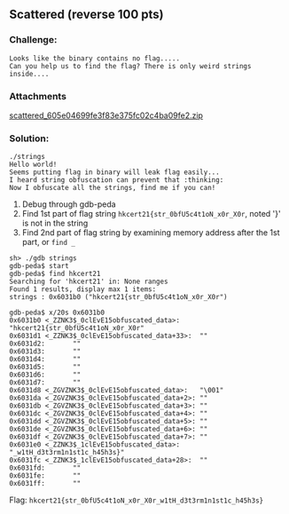 ## Scattered (reverse 100 pts)  
### Challenge:  
```
Looks like the binary contains no flag.....  
Can you help us to find the flag? There is only weird strings inside....  
```
### Attachments
[scattered_605e04699fe3f83e375fc02c4ba09fe2.zip](https://github.com/6cyril/ctf-writeups/blob/master/HKCERT%20CTF%202021/files/scattered_605e04699fe3f83e375fc02c4ba09fe2.zip)     
### Solution:  
```
./strings
Hello world!
Seems putting flag in binary will leak flag easily...
I heard string obfuscation can prevent that :thinking:
Now I obfuscate all the strings, find me if you can!
```
1. Debug through gdb-peda
2. Find 1st part of flag string `hkcert21{str_0bfU5c4t1oN_x0r_X0r`, noted '}' is not in the string
3. Find 2nd part of flag string by examining memory address after the 1st part, or `find _`
```
sh> ./gdb strings
gdb-peda$ start
gdb-peda$ find hkcert21
Searching for 'hkcert21' in: None ranges
Found 1 results, display max 1 items:
strings : 0x6031b0 ("hkcert21{str_0bfU5c4t1oN_x0r_X0r")

gdb-peda$ x/20s 0x6031b0
0x6031b0 <_ZZNK3$_0clEvE15obfuscated_data>:     "hkcert21{str_0bfU5c4t1oN_x0r_X0r"
0x6031d1 <_ZZNK3$_0clEvE15obfuscated_data+33>:  ""
0x6031d2:       ""
0x6031d3:       ""
0x6031d4:       ""
0x6031d5:       ""
0x6031d6:       ""
0x6031d7:       ""
0x6031d8 <_ZGVZNK3$_0clEvE15obfuscated_data>:   "\001"
0x6031da <_ZGVZNK3$_0clEvE15obfuscated_data+2>: ""
0x6031db <_ZGVZNK3$_0clEvE15obfuscated_data+3>: ""
0x6031dc <_ZGVZNK3$_0clEvE15obfuscated_data+4>: ""
0x6031dd <_ZGVZNK3$_0clEvE15obfuscated_data+5>: ""
0x6031de <_ZGVZNK3$_0clEvE15obfuscated_data+6>: ""
0x6031df <_ZGVZNK3$_0clEvE15obfuscated_data+7>: ""
0x6031e0 <_ZZNK3$_1clEvE15obfuscated_data>:     "_w1tH_d3t3rm1n1st1c_h45h3s}"
0x6031fc <_ZZNK3$_1clEvE15obfuscated_data+28>:  ""
0x6031fd:       ""
0x6031fe:       ""
0x6031ff:       ""
```  
Flag: `hkcert21{str_0bfU5c4t1oN_x0r_X0r_w1tH_d3t3rm1n1st1c_h45h3s}`  
  
